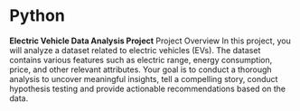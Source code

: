 # Python
**Electric Vehicle Data Analysis Project**
Project Overview
In this project, you will analyze a dataset related to electric vehicles (EVs). The dataset contains
various features such as electric range, energy consumption, price, and other relevant
attributes. Your goal is to conduct a thorough analysis to uncover meaningful insights, tell a
compelling story, conduct hypothesis testing and provide actionable recommendations based on
the data.
